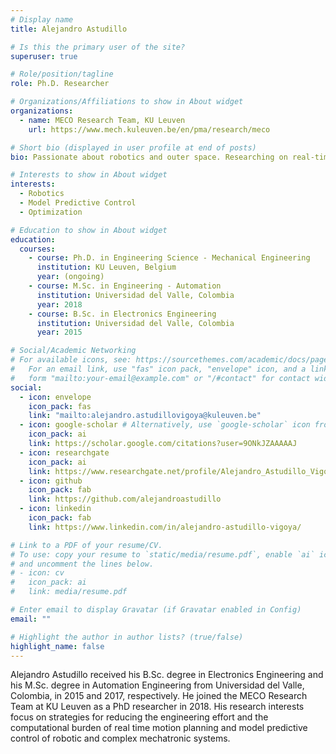 ```yaml
---
# Display name
title: Alejandro Astudillo

# Is this the primary user of the site?
superuser: true

# Role/position/tagline
role: Ph.D. Researcher

# Organizations/Affiliations to show in About widget
organizations:
  - name: MECO Research Team, KU Leuven
    url: https://www.mech.kuleuven.be/en/pma/research/meco

# Short bio (displayed in user profile at end of posts)
bio: Passionate about robotics and outer space. Researching on real-time motion planning and fast model predictive control for robots. Other research topics include execution of control and estimation algorithms on a smartphone-based flight controller for a quadrotor.

# Interests to show in About widget
interests:
  - Robotics
  - Model Predictive Control
  - Optimization

# Education to show in About widget
education:
  courses:
    - course: Ph.D. in Engineering Science - Mechanical Engineering
      institution: KU Leuven, Belgium
      year: (ongoing)
    - course: M.Sc. in Engineering - Automation
      institution: Universidad del Valle, Colombia
      year: 2018
    - course: B.Sc. in Electronics Engineering
      institution: Universidad del Valle, Colombia
      year: 2015

# Social/Academic Networking
# For available icons, see: https://sourcethemes.com/academic/docs/page-builder/#icons
#   For an email link, use "fas" icon pack, "envelope" icon, and a link in the
#   form "mailto:your-email@example.com" or "/#contact" for contact widget.
social:
  - icon: envelope
    icon_pack: fas
    link: "mailto:alejandro.astudillovigoya@kuleuven.be"
  - icon: google-scholar # Alternatively, use `google-scholar` icon from `ai` icon pack
    icon_pack: ai
    link: https://scholar.google.com/citations?user=9ONkJZAAAAAJ
  - icon: researchgate
    icon_pack: ai
    link: https://www.researchgate.net/profile/Alejandro_Astudillo_Vigoya
  - icon: github
    icon_pack: fab
    link: https://github.com/alejandroastudillo
  - icon: linkedin
    icon_pack: fab
    link: https://www.linkedin.com/in/alejandro-astudillo-vigoya/

# Link to a PDF of your resume/CV.
# To use: copy your resume to `static/media/resume.pdf`, enable `ai` icons in `params.toml`,
# and uncomment the lines below.
# - icon: cv
#   icon_pack: ai
#   link: media/resume.pdf

# Enter email to display Gravatar (if Gravatar enabled in Config)
email: ""

# Highlight the author in author lists? (true/false)
highlight_name: false
---
```


Alejandro Astudillo received his B.Sc. degree in Electronics Engineering and his M.Sc. degree in Automation Engineering from Universidad del Valle, Colombia, in 2015 and 2017, respectively. He joined the MECO Research Team at KU Leuven as a PhD researcher in 2018. His research interests focus on strategies for reducing the engineering effort and the computational burden of real time motion planning and model predictive control of robotic and complex mechatronic systems.

<!-- {{< icon name="download" pack="fas" >}} Download my {{< staticref "media/demo_resume.pdf" "newtab" >}}resumé{{< /staticref >}}. -->
